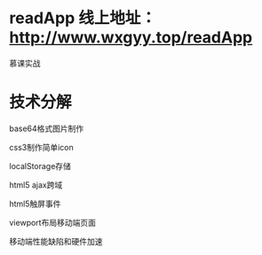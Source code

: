 # readApp  线上地址：http://www.wxgyy.top/readApp

慕课实战

# 技术分解
base64格式图片制作

css3制作简单icon

localStorage存储

html5 ajax跨域

html5触屏事件

viewport布局移动端页面

移动端性能缺陷和硬件加速
